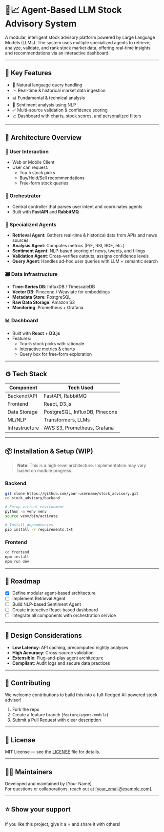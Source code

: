# 🤖📈 Agent-Based LLM Stock Advisory System

A modular, intelligent stock advisory platform powered by Large Language Models (LLMs). The system uses multiple specialized agents to retrieve, analyze, validate, and rank stock market data, offering real-time insights and recommendations via an interactive dashboard.

---

## 🚀 Key Features

- 💬 Natural language query handling
- 📉 Real-time & historical market data ingestion
- 📊 Fundamental & technical analysis
- 🧠 Sentiment analysis using NLP
- ✅ Multi-source validation & confidence scoring
- 📈 Dashboard with charts, stock scores, and personalized filters

---

## 🧩 Architecture Overview

### 👤 User Interaction

- Web or Mobile Client
- User can request:
  - Top 5 stock picks
  - Buy/Hold/Sell recommendations
  - Free-form stock queries

### 🧠 Orchestrator

- Central controller that parses user intent and coordinates agents
- Built with **FastAPI** and **RabbitMQ**

### 🤖 Specialized Agents

- **Retrieval Agent**: Gathers real-time & historical data from APIs and news sources
- **Analysis Agent**: Computes metrics (P/E, RSI, ROE, etc.)
- **Sentiment Agent**: NLP-based scoring of news, tweets, and filings
- **Validation Agent**: Cross-verifies outputs; assigns confidence levels
- **Query Agent**: Handles ad-hoc user queries with LLM + semantic search

### 🗃️ Data Infrastructure

- **Time-Series DB**: InfluxDB / TimescaleDB
- **Vector DB**: Pinecone / Weaviate for embeddings
- **Metadata Store**: PostgreSQL
- **Raw Data Storage**: Amazon S3
- **Monitoring**: Prometheus + Grafana

### 📊 Dashboard

- Built with **React** + **D3.js**
- Features:
  - Top-5 stock picks with rationale
  - Interactive metrics & charts
  - Query box for free-form exploration

---

## ⚙️ Tech Stack

| Component          | Tech Used                        |
|-------------------|----------------------------------|
| Backend/API       | FastAPI, RabbitMQ                |
| Frontend          | React, D3.js                     |
| Data Storage      | PostgreSQL, InfluxDB, Pinecone   |
| ML/NLP            | Transformers, LLMs               |
| Infrastructure    | AWS S3, Prometheus, Grafana      |

---

## 📦 Installation & Setup (WIP)

> **Note**: This is a high-level architecture. Implementation may vary based on module progress.

### Backend

```bash
git clone https://github.com/your-username/stock_advisory.git
cd stock_advisory/backend

# Setup virtual environment
python -m venv venv
source venv/bin/activate

# Install dependencies
pip install -r requirements.txt
```

### Frontend

```bash
cd frontend
npm install
npm run dev
```

---

## 📌 Roadmap

- [x] Define modular agent-based architecture
- [ ] Implement Retrieval Agent
- [ ] Build NLP-based Sentiment Agent
- [ ] Create interactive React-based dashboard
- [ ] Integrate all components with orchestration service

---

## 🧠 Design Considerations

- **Low Latency**: API caching, precomputed nightly analyses
- **High Accuracy**: Cross-source validation
- **Extensible**: Plug-and-play agent architecture
- **Compliant**: Audit logs and secure data practices

---

## 🤝 Contributing

We welcome contributions to build this into a full-fledged AI-powered stock advisor!

1. Fork the repo
2. Create a feature branch (`feature/agent-module`)
3. Submit a Pull Request with clear description

---

## 📜 License

MIT License — see the [LICENSE](LICENSE) file for details.

---

## 👨‍💻 Maintainers

Developed and maintained by [Your Name].  
For questions or collaborations, reach out at [your_email@example.com].

---

## ⭐️ Show your support

If you like this project, give it a ⭐️ and share it with others!
